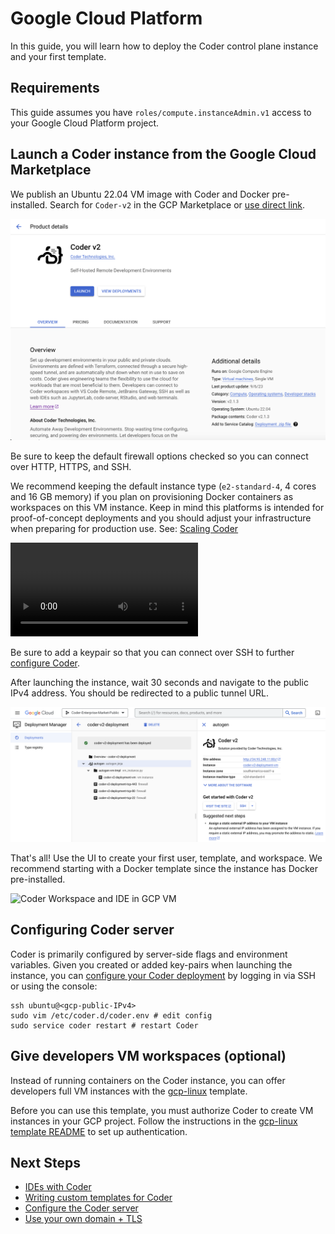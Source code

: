 # Google Cloud Platform

In this guide, you will learn how to deploy the Coder control plane instance and
your first template.

## Requirements

This guide assumes you have `roles/compute.instanceAdmin.v1` access to your
Google Cloud Platform project.

## Launch a Coder instance from the Google Cloud Marketplace

We publish an Ubuntu 22.04 VM image with Coder and Docker pre-installed. Search for `Coder-v2` in the GCP Marketplace or [use direct link](https://console.cloud.google.com/marketplace/product/coder-enterprise-market-public/coder-v2).

![Coder on GCP Marketplace](../images/platforms/gcp/marketplace.png)

Be sure to keep the default firewall options checked so you can connect over HTTP, HTTPS, and SSH.

We recommend keeping the default instance type (`e2-standard-4`, 4 cores and 16 GB memory) if you plan on provisioning Docker containers as workspaces on this VM instance. Keep in mind this platforms is intended for proof-of-concept deployments and you should adjust your infrastructure when preparing for production use. See: [Scaling Coder](../admin/scale.md)

<video autoplay playsinline loop>
  <source src="https://github.com/coder/coder/blob/main/docs/images/platforms/gcp/launch.mp4?raw=true" type="video/mp4">
Your browser does not support the video tag.
</video>

Be sure to add a keypair so that you can connect over SSH to further [configure Coder](../admin/configure.md).

After launching the instance, wait 30 seconds and navigate to the public IPv4 address. You should be redirected to a public tunnel URL.

![Coder on GCP Marketplace start](../images/platforms/gcp/start.png)

That's all! Use the UI to create your first user, template, and workspace. We recommend starting with a Docker template since the instance has Docker pre-installed.

![Coder Workspace and IDE in GCP VM](../images/platforms/gcp/workspace.png)

## Configuring Coder server

Coder is primarily configured by server-side flags and environment variables. Given you created or added key-pairs when launching the instance, you can [configure your Coder deployment](../admin/configure.md) by logging in via SSH or using the console:

```shell
ssh ubuntu@<gcp-public-IPv4>
sudo vim /etc/coder.d/coder.env # edit config
sudo service coder restart # restart Coder
```

## Give developers VM workspaces (optional)

Instead of running containers on the Coder instance, you can offer developers full VM instances with the [gcp-linux](https://github.com/coder/coder/tree/main/examples/templates/gcp-linux) template.

Before you can use this template, you must authorize Coder to create VM instances in your GCP project. Follow the instructions in the [gcp-linux template README](https://github.com/coder/coder/tree/main/examples/templates/gcp-linux#authentication) to set up authentication.

## Next Steps

- [IDEs with Coder](../ides.md)
- [Writing custom templates for Coder](../templates/index.md)
- [Configure the Coder server](../admin/configure.md)
- [Use your own domain + TLS](../admin/configure.md#tls--reverse-proxy)
